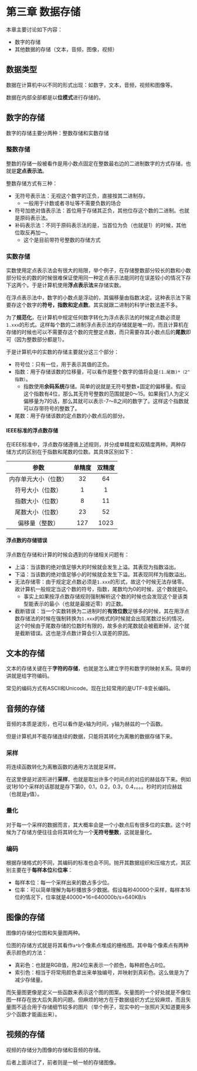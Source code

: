 # 第三章 数据存储

本章主要讨论如下内容：

* 数字的存储
* 其他数据的存储（文本，音频，图像，视频）

## 数据类型

数据在计算机中以不同的形式出现：如数字，文本，音频，视频和图像等。

数据在内部全部都是以**位模式**进行存储的。

## 数字的存储

数字的存储主要分两种：整数存储和实数存储

### 整数存储

整数的存储一般被看作是用小数点固定在整数最右边的二进制数字的方式存储，也就是**定点表示法**。

整数存储方式有三种：

* 无符号表示法：无视这个数字的正负，直接按其二进制存。
  * 一般用于计数或者寻址等不需要负数的场合
* 符号加绝对值表示法：首位用于存储其正负，其他位存这个数的二进制。也就是原码表示法。
* 补码表示法：不同于原码表示法的是，当首位为负（也就是1）的时候，其他位取反再加一。
  * 这个是目前带符号整数的存储方式

### 实数存储

实数使用定点表示法会有很大的局限，举个例子，在存储整数部分较长的数和小数部分较长的数的时候很难保证使用同一种定点表示法能同时在误差较小的情况下存下这两个。于是计算机使用**浮点表示法**来存储实数。

在浮点表示法中，数字的小数点是浮动的，其偏移量由指数决定。这种表示法下需要存这个数字的**符号，指数和定点数**。其实就跟二进制的科学计数法差不多。

为了**规范化**，在计算机中规定任何数字转化为浮点表示法的时候定点数必须是`1.xxx`的形式。这样每个数的二进制浮点表示法的存储就是唯一的，而且计算机在存储的时候也可以不需要存这个数的完整定点数，而只需要存其小数点后的**尾数**即可（因为整数部分都是1）。

于是计算机中的实数的存储主要就分这三个部分：

* 符号位：只有一位，用于表示其值的正负。
* 指数：用于存储该数的位移量，可以看作是整个数字的值将会是`(1.尾数)*（2^指数）`。
  * 指数使用**余码系统**存储。简单的说就是无符号整数+固定的偏移量。假设这个指数有4位，那么其无符号整数的范围就是0～15。如果我们人为定义偏移量为7的话，那么其就可以表示-7～8之间的数字了。这样这个指数就可以存带符号的整数了。
* 尾数：用于存储该数的定点数的小数点后的部分。

#### IEEE标准的浮点数存储

在IEEE标准中，浮点数存储遵循上述规则，并分成单精度和双精度两种。两种存储方式的区别在于指数和尾数的位数。其具体区别如下：

| 参数 | 单精度 | 双精度 |
| :---: | :---: | :---: |
| 内存单元大小（位数） | 32 | 64 |
| 符号大小（位数） | 1 | 1 |
| 指数大小（位数） | 8 | 11 |
| 尾数大小（位数） | 23 | 52 |
| 偏移量（整数） | 127 | 1023 |

#### 浮点数的存储错误

浮点数在存储和计算的时候会遇到的存储相关问题有：

* 上溢：当该数的绝对值足够大的时候就会发生上溢。其表现为指数溢出。
* 下溢：当该数的绝对值足够小的时候就会发生下溢。其表现同样为指数溢出。
* 无法存储零：由于规定定点数必须是`1.xxx`的形式，故这个时候无法存储零。故计算机一般规定当这个数的符号，指数，尾数均为0的时候，这个数就是0。
  * 事实上如果按浮点数存储规则强制解析这个数的时候也会发现这个是该类型能表示的最小（也就是最接近零）的正数。
* 截断错误：当一个实数转换为二进制时的**有效位数**足够多的时候，其在用浮点数存储法的时候在强制转换为`1.xxx`的格式的时候就会出现尾数过长的情况，这个时候由于尾数存储的位数时有限的，故多余的尾数就会被截断掉，这个就是截断错误。这也是浮点数计算会引入误差的原因。

## 文本的存储

文本的存储关键在于**字符的存储**，也就是怎么建立字符和数字的映射关系。简单的讲就是给字符编码。

常见的编码方式有ASCII和Unicode。现在比较常用的是UTF-8变长编码。

## 音频的存储

音频的本质是波形，也可以看作是x轴为时间，y轴为赫兹的一个函数。

但是计算机并不能存储连续的数据，只能将其转化为离散的数据存储下来。

### 采样

将连续函数转化为离散函数的通用方法就是采样。

在这里便是对波形进行**采样**，也就是取出许多个时间点的对应的赫兹存下来。例如说1秒10个采样的话那就是存下第0，0.1，0.2，0.3，0.4，。。。秒时的对应赫兹（也就是y值）。

### 量化

对于每一个采样的数据而言，其大概率会是一个小数点后有很多位的实数。这个时候为了存储方便往往会将其转化为一个**无符号整数**，这就是量化。

### 编码

根据存储格式的不同，其编码的标准也会不同。抛开其数据组织和压缩方式，其区别主要在于**每样本位**和**位率**：

* 每样本位：每一个采样出来的数占多少位。
* 位率：可以简单理解为每秒播放多少数据。假设每秒40000个采样，每样本16位的情况下，位率就是40000\*16=640000b/s=640KB/s

## 图像的存储

图像的存储分位图和矢量图两种。

位图的存储方式就是将其看作`a*b`个像素点堆成的栅格图。其中每个像素点有两种表示颜色的方法：

* 真彩色：也就是RGB值，用24位来表示一个颜色，每种颜色占8位。
* 索引色：相当于将常用颜色拿出来单独编号，并映射到真彩色。这么做是为了减少存储量。

而矢量图更像是定义一些函数来表示这个图的图案。矢量图的一个好处就是不像位图一样存在放大后失真的问题。但麻烦的地方在于数据组织方式比较麻烦，而且矢量图不适合用于存储细节较多的图片（举个例子，现实中的一张照片天知道要用多少个函数才能画出来）。

## 视频的存储

视频的存储分为图像的存储和音频的存储。

后者上面讲过了，前者则是一帧一帧的存储图像。

